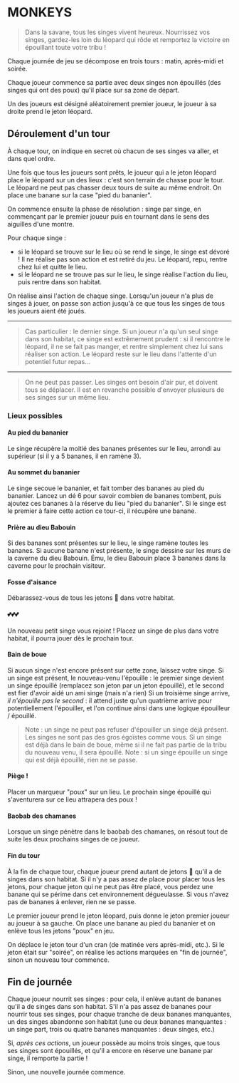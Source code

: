 # MONKEYS
> Dans la savane, tous les singes vivent heureux. Nourrissez vos singes, gardez-les loin du léopard qui rôde et remportez la victoire en épouillant toute votre tribu !

Chaque journée de jeu se décompose en trois tours : matin, après-midi et soirée.

Chaque joueur commence sa partie avec deux singes non épouillés (des singes qui ont des poux) qu'il place sur sa zone de départ.

Un des joueurs est désigné aléatoirement premier joueur, le joueur à sa droite prend le jeton léopard.

## Déroulement d'un tour
À chaque tour, on indique en secret où chacun de ses singes va aller, et dans quel ordre.

Une fois que tous les joueurs sont prêts, le joueur qui a le jeton léopard place le léopard sur un des lieux : c'est son terrain de chasse pour le tour. Le léopard ne peut pas chasser deux tours de suite au même endroit.
On place une banane sur la case "pied du bananier".

On commence ensuite la phase de résolution : singe par singe, en commençant par le premier joueur puis en tournant dans le sens des aiguilles d'une montre.

Pour chaque singe :
* si le léopard se trouve sur le lieu où se rend le singe, le singe est dévoré ! Il ne réalise pas son action et est retiré du jeu. Le léopard, repu, rentre chez lui et quitte le lieu.
* si le léopard ne se trouve pas sur le lieu, le singe réalise l'action du lieu, puis rentre dans son habitat.

On réalise ainsi l'action de chaque singe. Lorsqu'un joueur n'a plus de singes à jouer, on passe son action jusqu'à ce que tous les singes de tous les joueurs aient été joués.

----
> Cas particulier : le dernier singe. Si un joueur n'a qu'un seul singe dans son habitat, ce singe est extrêmement prudent : si il rencontre le léopard, il ne se fait pas manger, et rentre simplement chez lui sans réaliser son action. Le léopard reste sur le lieu dans l'attente d'un potentiel futur repas...

----
> On ne peut pas passer. Les singes ont besoin d'air pur, et doivent tous se déplacer. Il est en revanche possible d'envoyer plusieurs de ses singes sur un même lieu.

### Lieux possibles
#### Au pied du bananier
Le singe récupère la moitié des bananes présentes sur le lieu, arrondi au supérieur (si il y a 5 bananes, il en ramène 3).

#### Au sommet du bananier
Le singe secoue le bananier, et fait tomber des bananes au pied du bananier. Lancez un dé 6 pour savoir combien de bananes tombent, puis ajoutez ces bananes à la réserve du lieu "pied du bananier".
Si le singe est le premier à faire cette action ce tour-ci, il récupère une banane.

#### Prière au dieu Babouin
Si des bananes sont présentes sur le lieu, le singe ramène toutes les bananes.
Si aucune banane n'est présente, le singe dessine sur les murs de la caverne du dieu Babouin. Ému, le dieu Babouin place 3 bananes dans la caverne pour le prochain visiteur.

#### Fosse d'aisance
Débarassez-vous de tous les jetons 💩 dans votre habitat.

#### 💕💕💕
Un nouveau petit singe vous rejoint ! Placez un singe de plus dans votre habitat, il pourra jouer dès le prochain tour.

#### Bain de boue
Si aucun singe n'est encore présent sur cette zone, laissez votre singe.
Si un singe est présent, le nouveau-venu l'épouille : le premier singe devient un singe épouillé (remplacez son jeton par un jeton épouillé), et le second est fier d'avoir aidé un ami singe (mais n'a rien)
Si un troisième singe arrive, *il n'épouille pas le second* : il attend juste qu'un quatrième arrive pour potentiellement l'épouiller, et l'on continue ainsi dans une logique épouilleur / épouillé.

> Note : un singe ne peut pas refuser d'épouiller un singe déjà présent. Les singes ne sont pas des gros égoïstes comme vous. Si un singe est déjà dans le bain de boue, même si il ne fait pas partie de la tribu du nouveau venu, il sera épouillé.
> Note : si un singe épouille un singe qui est déjà épouillé, rien ne se passe.

#### Piège !
Placer un marqueur "poux" sur un lieu. Le prochain singe épouillé qui s'aventurera sur ce lieu attrapera des poux !

#### Baobab des chamanes
Lorsque un singe pénètre dans le baobab des chamanes, on résout tout de suite les deux prochains singes de ce joueur.

#### Fin du tour
À la fin de chaque tour, chaque joueur prend autant de jetons 💩 qu'il a de singes dans son habitat. Si il n'y a pas assez de place pour placer tous les jetons, pour chaque jeton qui ne peut pas être placé, vous perdez une banane qui se périme dans cet environnement dégueulasse. Si vous n'avez pas de bananes à enlever, rien ne se passe.

Le premier joueur prend le jeton léopard, puis donne le jeton premier joueur au joueur à sa gauche.
On place une banane au pied du bananier et on enlève tous les jetons "poux" en jeu.

On déplace le jeton tour d'un cran (de matinée vers après-midi, etc.). Si le jeton était sur "soirée", on réalise les actions marquées en "fin de journée", sinon un nouveau tour commence.

## Fin de journée
Chaque joueur nourrit ses singes : pour cela, il enlève autant de bananes qu'il a de singes dans son habitat. S'il n'a pas assez de bananes pour nourrir tous ses singes, pour chaque tranche de deux bananes manquantes, un des singes abandonne son habitat (une ou deux bananes manquantes : un singe part, trois ou quatre bananes manquantes : deux singes, etc.)

Si, *après ces actions*, un joueur possède au moins trois singes, que tous ses singes sont épouillés, et qu'il a encore en réserve une banane par singe, il remporte la partie !

Sinon, une nouvelle journée commence.
